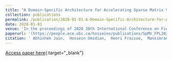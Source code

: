```yaml
---
title: "A Domain-Specific Architecture for Accelerating Sparse Matrix Vector Multiplication on FPGAs"
collection: publications
permalink: /publication/2020-01-01-A-Domain-Specific-Architecture-for-Accelerating-Sparse-Matrix-Vector-Multiplication-on-FPGAs
date: 2020-01-01
venue: 'In the proceedings of 2020 30th International Conference on Field-Programmable Logic and Applications (FPL)'
paperurl: '(https://people.ece.ubc.ca/hosseino/publications/SpMV_FPL2020_published.pdf)'
citation: ' Abhishek Jain,  Hossein Omidian,  Henri Fraisse,  Mansimran Benipal,  Lisa Liu,  Dinesh Gaitonde, &quot;A Domain-Specific Architecture for Accelerating Sparse Matrix Vector Multiplication on FPGAs.&quot; In the proceedings of 2020 30th International Conference on Field-Programmable Logic and Applications (FPL), 2020.'
---
```

[Access paper here]((https://people.ece.ubc.ca/hosseino/publications/SpMV_FPL2020_published.pdf)){:target="_blank"}
